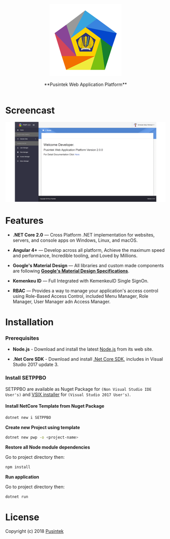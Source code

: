 <p align="center">
	<img src="screenshots/icon-eprime-md.png" alt="Pusintek Web Application Platform" width="226">  
</p>
<p align="center">**Pusintek Web Application Platform**<br><br></p>

# Screencast
<p align="center">
  <img src="screenshots/demo.gif" alt="demo">
</p>

# Features

- **.NET Core 2.0** — Cross Platform .NET implementation for websites, servers, and console apps on Windows, Linux, and macOS.

- **Angular 4+** — Develop across all platform, Achieve the maximum speed and performance, Incredible tooling, and Loved by Millions.

- **Google's Material Design** — All libraries and custom made components are following **[Google's Material Design Specifications][mat]**.

- **Kemenkeu ID** — Full Integrated with KemenkeuID Single SignOn.

- **RBAC** — Provides a way to manage your application's access control using Role-Based Access Control, included Menu Manager, Role Manager, User Manager adn Access Manager.

[mat]: https://www.google.com/design/spec/material-design/introduction.html

# Installation

### Prerequisites

- **Node.js** - Download and install the latest [Node.js](https://nodejs.org/en) from its web site.

- **.Net Core SDK** - Download and install [.Net Core SDK](https://www.microsoft.com/net/download/windows), includes in Visual Studio 2017 update 3.

### Install SETPPBO

SETPPBO are available as Nuget Package for `(Non Visual Studio IDE User's)` and [VSIX installer](http://dev.ecorp.kemenkeu.go.id/SETPPBO/downloads/SETPPBO.vsix) for `(Visual Studio 2017 User's)`.

#### Install NetCore Template from Nuget Package
```bash
dotnet new i SETPPBO
```
**Create new Project using template**
```bash
dotnet new pwp -o <project-name>
```
**Restore all Node module dependencies**

Go to project directory then: 
```bash
npm install
```
**Run application**

Go to project directory then: 
```bash
dotnet run
```

# License

Copyright (c) 2018 [Pusintek]

[Pusintek]: http://pusintek.kemenkeu.go.id
